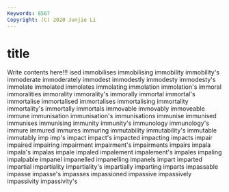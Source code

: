 ```yaml
---
Keywords: 8567
Copyright: (C) 2020 Junjie Li
---
```


# title

Write contents here!!!
ised 
immobilises 
immobilising 
immobility
immobility's 
immoderate 
immoderately 
immodest 
immodestly 
immodesty 
immodesty's 
immolate 
immolated 
immolates
immolating 
immolation 
immolation's 
immoral 
immoralities 
immorality 
immorality's 
immorally 
immortal 
immortal's
immortalise 
immortalised 
immortalises 
immortalising 
immortality 
immortality's 
immortally 
immortals 
immovable 
immovably
immoveable 
immune 
immunisation 
immunisation's 
immunisations 
immunise 
immunised 
immunises 
immunising 
immunity
immunity's 
immunology 
immunology's 
immure 
immured 
immures 
immuring 
immutability 
immutability's 
immutable
immutably 
imp 
imp's 
impact 
impact's 
impacted 
impacting 
impacts 
impair 
impaired
impairing 
impairment 
impairment's 
impairments 
impairs 
impala 
impala's 
impalas 
impale 
impaled
impalement 
impalement's 
impales 
impaling 
impalpable 
impanel 
impanelled 
impanelling 
impanels 
impart
imparted 
impartial 
impartiality 
impartiality's 
impartially 
imparting 
imparts 
impassable 
impasse 
impasse's
impasses 
impassioned 
impassive 
impassively 
impassivity 
impassivity's 
